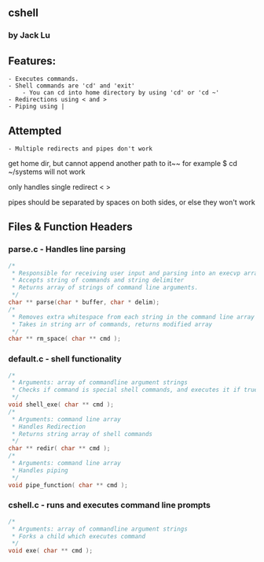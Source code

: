 ## cshell
### by Jack Lu   

## Features:
    - Executes commands.  
    - Shell commands are 'cd' and 'exit'  
        - You can cd into home directory by using 'cd' or 'cd ~'
    - Redirections using < and >  
    - Piping using |

## Attempted
    - Multiple redirects and pipes don't work


get home dir, but cannot append another path to it~~
for example
$ cd ~/systems
will not work


only handles single redirect < >

pipes should be separated by spaces on both sides, or else they won't work

## Files & Function Headers  
### parse.c  - Handles line parsing
```c
/*
 * Responsible for receiving user input and parsing into an execvp array.
 * Accepts string of commands and string delimiter
 * Returns array of strings of command line arguments.
 */
char ** parse(char * buffer, char * delim);
/*
 * Removes extra whitespace from each string in the command line array
 * Takes in string arr of commands, returns modified array
 */
char ** rm_space( char ** cmd );
```

### default.c - shell functionality
```c
/*
 * Arguments: array of commandline argument strings
 * Checks if command is special shell commands, and executes it if true.
 */
void shell_exe( char ** cmd );
/*
 * Arguments: command line array
 * Handles Redirection
 * Returns string array of shell commands
 */
char ** redir( char ** cmd );
/*
 * Arguments: command line array
 * Handles piping
 */
void pipe_function( char ** cmd );

```
### cshell.c - runs and executes command line prompts
```c
/*
 * Arguments: array of commandline argument strings
 * Forks a child which executes command
 */
void exe( char ** cmd );
```
